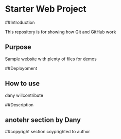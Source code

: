 # Starter Web Project

##Introduction

This repository is for showing how Git and GitHub work

## Purpose

Sample website with plenty of files for demos

##Deployoment

## How to use
dany willcontribute

##Description

## anotehr section by Dany

##copyright section
coyprighted to author